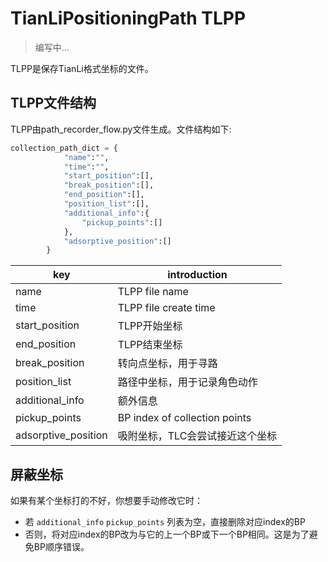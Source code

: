 # TianLiPositioningPath TLPP

> 编写中...

TLPP是保存TianLi格式坐标的文件。

## TLPP文件结构

TLPP由path_recorder_flow.py文件生成。文件结构如下:

```python
collection_path_dict = {
            "name":"",
            "time":"",
            "start_position":[],
            "break_position":[],
            "end_position":[],
            "position_list":[],
            "additional_info":{
                "pickup_points":[]
            },
            "adsorptive_position":[]
        }
```

| key                 | introduction                  |
| ------------------- | ----------------------------- |
| name                | TLPP file name                |
| time                | TLPP file create time         |
| start_position      | TLPP开始坐标                      |
| end_position        | TLPP结束坐标                      |
| break_position      | 转向点坐标，用于寻路                    |
| position_list       | 路径中坐标，用于记录角色动作                |
| additional_info     | 额外信息                          |
| pickup_points       | BP index of collection points |
| adsorptive_position | 吸附坐标，TLC会尝试接近这个坐标             |

## 屏蔽坐标

如果有某个坐标打的不好，你想要手动修改它时：

- 若 `additional_info` `pickup_points` 列表为空，直接删除对应index的BP
- 否则，将对应index的BP改为与它的上一个BP或下一个BP相同。这是为了避免BP顺序错误。
